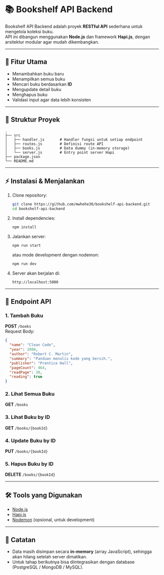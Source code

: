 # 📚 Bookshelf API Backend

Bookshelf API Backend adalah proyek **RESTful API** sederhana untuk mengelola koleksi buku.  
API ini dibangun menggunakan **Node.js** dan framework **Hapi.js**, dengan arsitektur modular agar mudah dikembangkan.

---

## 🚀 Fitur Utama
- Menambahkan buku baru
- Menampilkan semua buku
- Mencari buku berdasarkan **ID**
- Mengupdate detail buku
- Menghapus buku
- Validasi input agar data lebih konsisten

---

## 📂 Struktur Proyek
```
.
├── src
│   ├── handler.js       # Handler fungsi untuk setiap endpoint
│   ├── routes.js        # Definisi route API
│   ├── books.js         # Data dummy (in-memory storage)
│   └── server.js        # Entry point server Hapi
├── package.json
└── README.md
```

---

## ⚡ Instalasi & Menjalankan
1. Clone repository:
   ```bash
   git clone https://github.com/mwhehe30/bookshelf-api-backend.git
   cd bookshelf-api-backend
   ```

2. Install dependencies:
   ```bash
   npm install
   ```

3. Jalankan server:
   ```bash
   npm run start
   ```
   atau mode development dengan nodemon:
   ```bash
   npm run dev
   ```

4. Server akan berjalan di:
   ```
   http://localhost:5000
   ```

---

## 🔗 Endpoint API

### 1. Tambah Buku
**POST** `/books`  
Request Body:
```json
{
  "name": "Clean Code",
  "year": 2008,
  "author": "Robert C. Martin",
  "summary": "Panduan menulis kode yang bersih.",
  "publisher": "Prentice Hall",
  "pageCount": 464,
  "readPage": 30,
  "reading": true
}
```

### 2. Lihat Semua Buku
**GET** `/books`

### 3. Lihat Buku by ID
**GET** `/books/{bookId}`

### 4. Update Buku by ID
**PUT** `/books/{bookId}`

### 5. Hapus Buku by ID
**DELETE** `/books/{bookId}`

---

## 🛠 Tools yang Digunakan
- [Node.js](https://nodejs.org/)
- [Hapi.js](https://hapi.dev/)
- [Nodemon](https://nodemon.io/) (opsional, untuk development)

---

## 📌 Catatan
- Data masih disimpan secara **in-memory** (array JavaScript), sehingga akan hilang setelah server dimatikan.  
- Untuk tahap berikutnya bisa diintegrasikan dengan database (PostgreSQL / MongoDB / MySQL).


